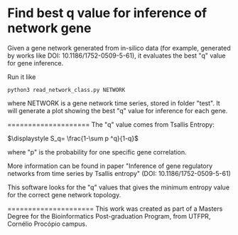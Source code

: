 # Find best q value for inference of network gene

Given a gene network generated from in-silico data (for example, generated by works like DOI: 10.1186/1752-0509-5-61), it evaluates the best "q" value for gene inference.

Run it like

```
python3 read_network_class.py NETWORK
```

where NETWORK is a gene network time series, stored in folder "test". It will generate a plot showing the best "q" value for inference for each gene.

====================
The "q" value comes from Tsallis Entropy:

$\displaystyle S_q= \frac{1-\sum p ^q}{1-q}$

where "p" is the probability for one specific gene correlation.

More information can be found in paper "Inference of gene regulatory networks from time series by Tsallis entropy" (DOI: 10.1186/1752-0509-5-61)

This software looks for the "q" values that gives the minimum entropy value for the correct gene network topology.


=====================
This work was created as part of a Masters Degree for the Bioinformatics Post-graduation Program, from UTFPR, Cornélio Procópio campus.
